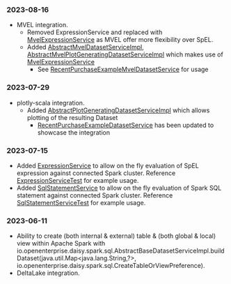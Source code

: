 ### 2023-08-16
* MVEL integration.
  * Removed ExpressionService and replaced with [MvelExpressionService](src/main/java/io/openenterprise/daisy/spark/MvelExpressionService.java)
    as MVEL offer more flexibility over SpEL.
  * Added [AbstractMvelDatasetServiceImpl](src/main/java/io/openenterprise/daisy/spark/sql/AbstractMvelDatasetServiceImpl.java),
    [AbstractMvelPlotGeneratingDatasetServiceImpl](src/io/openenterprise/daisy/spark/sql/AbstractMvelPlotGeneratingDatasetServiceImpl.java)
    which makes use of [MvelExpressionService](src/main/java/io/openenterprise/daisy/spark/MvelExpressionService.java)
    * See [RecentPurchaseExampleMvelDatasetService](src/io/openenterprise/daisy/examples/RecentPurchaseExampleMvelDatasetService.java) for usage

### 2023-07-29
* plotly-scala integration.
    * Added [AbstractPlotGeneratingDatasetServiceImpl](src/main/java/io/openenterprise/daisy/spark/sql/AbstractPlotGeneratingDatasetServiceImpl.java)
      which allows plotting of the resulting Dataset
        * [RecentPurchaseExampleDatasetService](io.openenterprise.daisy.examples.RecentPurchaseExampleDatasetService) has
          been updated to showcase the integration

### 2023-07-15
* Added [ExpressionService](src/main/java/io/openenterprise/daisy/spark/ExpressionService.java) to allow on the fly
  evaluation of SpEL expression against connected Spark cluster. Reference
  [ExpressionServiceTest](src/test/java/io/openenterprise/daisy/spark/sql/ExpressionServiceTest.java) for example usage.
* Added [SqlStatementService](src/main/java/io/openenterprise/daisy/spark/sql/SqlStatementService.java) to allow on the
  fly evaluation of Spark SQL statement against connected Spark cluster. Reference
  [SqlStatementServiceTest](src/test/java/io/openenterprise/daisy/spark/sql/SqlStatementServiceTest.java) for example usage.

### 2023-06-11
* Ability to create (both internal & external) table & (both global & local) view within Apache Spark with
  io.openenterprise.daisy.spark.sql.AbstractBaseDatasetServiceImpl.buildDataset(java.util.Map<java.lang.String,?>, io.openenterprise.daisy.spark.sql.CreateTableOrViewPreference).
* DeltaLake integration.